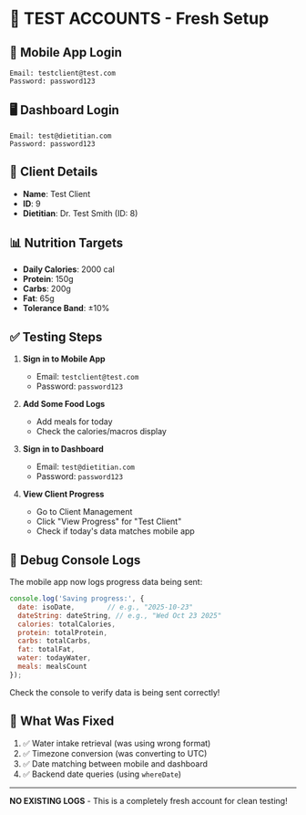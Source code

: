 # 🧪 TEST ACCOUNTS - Fresh Setup

## 📱 Mobile App Login
```
Email: testclient@test.com
Password: password123
```

## 🖥️ Dashboard Login
```
Email: test@dietitian.com
Password: password123
```

## 🎯 Client Details
- **Name**: Test Client
- **ID**: 9
- **Dietitian**: Dr. Test Smith (ID: 8)

## 📊 Nutrition Targets
- **Daily Calories**: 2000 cal
- **Protein**: 150g
- **Carbs**: 200g
- **Fat**: 65g
- **Tolerance Band**: ±10%

## ✅ Testing Steps

1. **Sign in to Mobile App**
   - Email: `testclient@test.com`
   - Password: `password123`

2. **Add Some Food Logs**
   - Add meals for today
   - Check the calories/macros display

3. **Sign in to Dashboard**
   - Email: `test@dietitian.com`
   - Password: `password123`

4. **View Client Progress**
   - Go to Client Management
   - Click "View Progress" for "Test Client"
   - Check if today's data matches mobile app

## 🐛 Debug Console Logs

The mobile app now logs progress data being sent:
```javascript
console.log('Saving progress:', {
  date: isoDate,        // e.g., "2025-10-23"
  dateString: dateString, // e.g., "Wed Oct 23 2025"
  calories: totalCalories,
  protein: totalProtein,
  carbs: totalCarbs,
  fat: totalFat,
  water: todayWater,
  meals: mealsCount
});
```

Check the console to verify data is being sent correctly!

## 🔧 What Was Fixed
1. ✅ Water intake retrieval (was using wrong format)
2. ✅ Timezone conversion (was converting to UTC)
3. ✅ Date matching between mobile and dashboard
4. ✅ Backend date queries (using `whereDate`)

---

**NO EXISTING LOGS** - This is a completely fresh account for clean testing!
